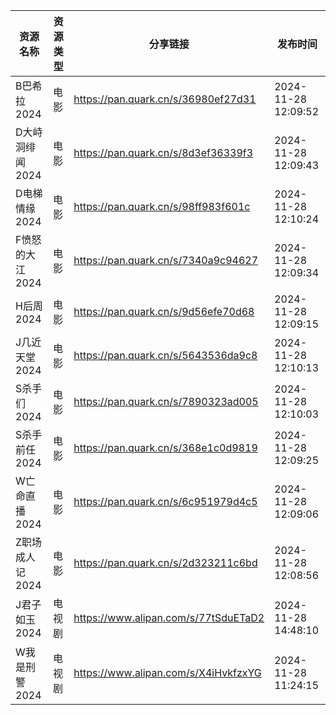 | 资源名称       | 资源类型 | 分享链接                                 | 发布时间                |
| ---------- | ---- | ------------------------------------ | ------------------- |
| B巴希拉2024   | 电影   | https://pan.quark.cn/s/36980ef27d31  | 2024-11-28 12:09:52 |
| D大峙洞绯闻2024 | 电影   | https://pan.quark.cn/s/8d3ef36339f3  | 2024-11-28 12:09:43 |
| D电梯情缘2024  | 电影   | https://pan.quark.cn/s/98ff983f601c  | 2024-11-28 12:10:24 |
| F愤怒的大江2024 | 电影   | https://pan.quark.cn/s/7340a9c94627  | 2024-11-28 12:09:34 |
| H后周2024    | 电影   | https://pan.quark.cn/s/9d56efe70d68  | 2024-11-28 12:09:15 |
| J几近天堂2024  | 电影   | https://pan.quark.cn/s/5643536da9c8  | 2024-11-28 12:10:13 |
| S杀手们2024   | 电影   | https://pan.quark.cn/s/7890323ad005  | 2024-11-28 12:10:03 |
| S杀手前任2024  | 电影   | https://pan.quark.cn/s/368e1c0d9819  | 2024-11-28 12:09:25 |
| W亡命直播2024  | 电影   | https://pan.quark.cn/s/6c951979d4c5  | 2024-11-28 12:09:06 |
| Z职场成人记2024 | 电影   | https://pan.quark.cn/s/2d323211c6bd  | 2024-11-28 12:08:56 |
| J君子如玉2024  | 电视剧  | https://www.alipan.com/s/77tSduETaD2 | 2024-11-28 14:48:10 |
| W我是刑警2024  | 电视剧  | https://www.alipan.com/s/X4iHvkfzxYG | 2024-11-28 11:24:15 |
